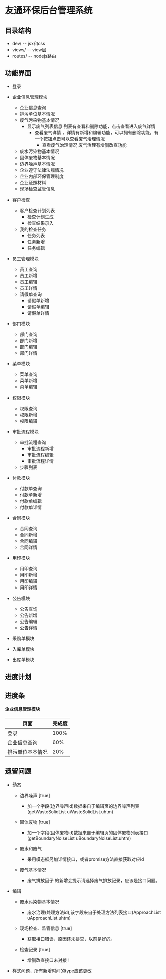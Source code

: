 # 友通环保后台管理系统

## 目录结构
- dev/     -- jsx和css
- views/   -- view层
- routes/  -- nodejs路由


## 功能界面
* 登录

* 企业信息管理模块
  - 企业信息查询        
  - 排污单位基本情况     
  - 废气污染物基本情况   
    - 显示废气列表信息 列表有查看和删除功能，点击查看进入废气详情
      - 查看废气详情 ，详情有新增和编辑功能，可以拥有删除功能，有一个按钮点击可以查看废气治理情况
        + 查看废气治理情况 废气治理有增删改查功能
  - 废水污染物基本情况   
  - 固体废物基本情况     
  - 边界噪声基本情况     
  - 企业遵守法律法规情况  
  - 企业内部环保管理制度  
  - 企业证照材料         
  - 现场检查监管信息      

* 客户检查
  - 客户检查计划列表
    + 检查计划生成
    + 检查结果录入
  - 我的检查任务
    + 任务列表
    + 任务新增
    + 任务编辑

* 员工管理模块
  - 员工查询
  - 员工新增
  - 员工编辑
  - 员工详情
  - 请假单查询
    + 请假单新增
    + 请假单编辑
    + 请假单详情

* 部门模块     
  - 部门查询
  - 部门新增
  - 部门编辑
  - 部门详情

* 菜单模块      
  - 菜单查询
  - 菜单新增
  - 菜单编辑

* 权限模块      
  - 权限查询
  - 权限新增
  - 权限编辑

* 审批流程模块
  - 审批流程查询
    + 审批流程新增
    + 审批流程编辑
    + 审批流程详情
  - 步骤列表

* 付款模块
  - 付款单查询
  - 付款单新增
  - 付款单编辑
  - 付款单详情

* 合同模块
  - 合同查询
  - 合同新增
  - 合同编辑
  - 合同详情

* 用印模块
  - 用印查询
  - 用印新增
  - 用印编辑
  - 用印详情

* 公告模块
  - 公告查询
  - 公告新增
  - 公告编辑
  - 公告详情

* 采购单模块

* 入库单模块

* 出库单模块

## 进度计划


## 进度条

#### 企业信息管理模块

<table>
  <thead>
    <tr>
      <th>页面</th>
      <th>完成度</th>
    </tr>
  </thead>
  <tbody>
    <tr>
      <td>登录</td>
      <td>100%</td>
    </tr>
    <tr>
      <td>企业信息查询</td>
      <td>60%</td>
    </tr>
    <tr>
      <td>排污单位基本情况</td>
      <td>20%</td>
    </tr>
  </tbody>
</table>




## 遗留问题
* 动态 
  - 边界噪声 [true]
    - 加一个字段(边界噪声id)数据来自于编辑页的边界噪声列表(getWasteSolidList    uWasteSolidList.uhtm)

  - 固体废物 [true]
    - 加一个字段(固体废物id)数据来自于编辑页的固体废物列表接口(getBoundaryNoiseList  uBoundaryNoiseList.uhtm)

  - 废水和废气 
    - 采用模态框另加详情接口，或者promise方法直接获取对应id
    
  - 废气基本情况 
    - 废气排放因子 的新增会提示请选择废气排放记录，应该是接口问题。
* 编辑 
  - 废水污染物基本情况
    - 废水治理(处理方法id),该字段来自于处理方法列表接口(ApproachList   uApproachList.uhtm)
    
  - 现场检查、监管信息 [true]
    - 获取接口错误，原因还未排查，以前是好的。
  - 检查记录 [true]
    - 增删改查接口未对接！

* 样式问题，所有新增时间的type应该更改